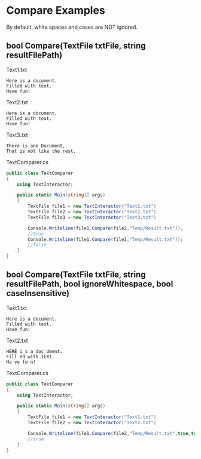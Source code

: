 # Compare Examples
By default, white spaces and cases are NOT ignored.
## bool Compare(TextFile txtFile, string resultFilePath)
Text1.txt
```
Here is a document.
Filled with text.
Have fun!
```
Text2.txt
```
Here is a document.
Filled with text.
Have fun!
```
Text3.txt
```
There is one Document,
That is not like the rest.
```

TextComparer.cs
```c#
public class TextComparer
{
    using TextInteractor;

    public static Main(string[] args)
    {
        TextFile file1 = new TextInteractor("Text1.txt")
        TextFile file2 = new TextInteractor("Text2.txt")
        TextFile file3 = new TextInteractor("Text3.txt")

        Console.Writeline(file1.Compare(file2,"Temp/Result.txt"));
        //true
        Console.Writeline(file1.Compare(file3,"Temp/Result.txt"));
        //false
    }
}
```
## bool Compare(TextFile txtFile, string resultFilePath, bool ignoreWhitespace, bool caseInsensitive)
Text1.txt
```
Here is a document.
Filled with text.
Have fun!
```
Text2.txt
```
HERE i s a doc Ument.
Fill ed with TEXT.
Ha ve fu n!
```

TextComparer.cs
```c#
public class TextComparer
{
    using TextInteractor;

    public static Main(string[] args)
    {
        TextFile file1 = new TextInteractor("Text1.txt")
        TextFile file2 = new TextInteractor("Text2.txt")

        Console.Writeline(file1.Compare(file2,"Temp/Result.txt",true,true));
        //true
    }
}
```